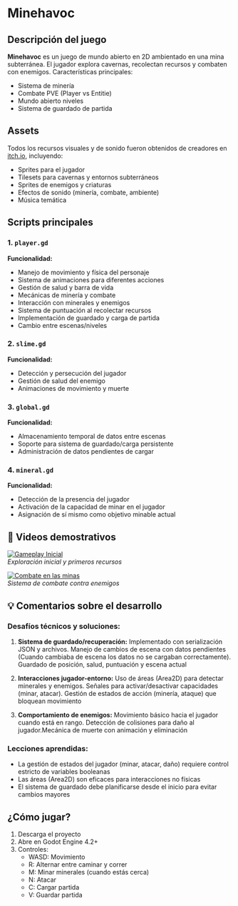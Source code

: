# Minehavoc

## Descripción del juego
**Minehavoc** es un juego de mundo abierto en 2D ambientado en una mina subterránea. El jugador explora cavernas, recolectan recursos y combaten con enemigos. 
Características principales:
- Sistema de minería
- Combate PVE (Player vs Entitie)
- Mundo abierto niveles
- Sistema de guardado de partida

## Assets
Todos los recursos visuales y de sonido fueron obtenidos de creadores en [itch.io](https://itch.io/), 
incluyendo:
- Sprites para el jugador
- Tilesets para cavernas y entornos subterráneos
- Sprites de enemigos y criaturas
- Efectos de sonido (minería, combate, ambiente)
- Música temática

## Scripts principales

### 1. `player.gd`
**Funcionalidad:**
- Manejo de movimiento y física del personaje
- Sistema de animaciones para diferentes acciones
- Gestión de salud y barra de vida
- Mecánicas de minería y combate
- Interacción con minerales y enemigos
- Sistema de puntuación al recolectar recursos
- Implementación de guardado y carga de partida
- Cambio entre escenas/niveles

### 2. `slime.gd`
**Funcionalidad:**
- Detección y persecución del jugador
- Gestión de salud del enemigo
- Animaciones de movimiento y muerte

### 3. `global.gd`
**Funcionalidad:**
- Almacenamiento temporal de datos entre escenas
- Soporte para sistema de guardado/carga persistente
- Administración de datos pendientes de cargar

### 4. `mineral.gd`
**Funcionalidad:**
- Detección de la presencia del jugador
- Activación de la capacidad de minar en el jugador
- Asignación de sí mismo como objetivo minable actual

## 🎥 Videos demostrativos

[![Gameplay Inicial](https://drive.google.com/file/d/1YarlR98hJK_6SLEvg1vygm3jKCcbl0tV/view?usp=sharing)](https://drive.google.com/file/d/1YarlR98hJK_6SLEvg1vygm3jKCcbl0tV/view?usp=sharing)  
*Exploración inicial y primeros recursos*

[![Combate en las minas](https://drive.google.com/file/d/1FRu_enEIYR24Z06iugBjFTdzMyq-e7zE/view?usp=sharing)](https://drive.google.com/file/d/1FRu_enEIYR24Z06iugBjFTdzMyq-e7zE/view?usp=sharing)  
*Sistema de combate contra enemigos*

## 💡 Comentarios sobre el desarrollo

### Desafíos técnicos y soluciones:
1. **Sistema de guardado/recuperación:**
Implementado con serialización JSON y archivos. Manejo de cambios de escena con datos pendientes (Cuando cambiaba de escena los datos no se cargaban correctamente). Guardado de posición, salud, puntuación y escena actual

2. **Interacciones jugador-entorno:**
Uso de áreas (Area2D) para detectar minerales y enemigos. Señales para activar/desactivar capacidades (minar, atacar). Gestión de estados de acción (minería, ataque) que bloquean movimiento

3. **Comportamiento de enemigos:**
Movimiento básico hacia el jugador cuando está en rango. Detección de colisiones para daño al jugador.Mecánica de muerte con animación y eliminación

### Lecciones aprendidas:
- La gestión de estados del jugador (minar, atacar, daño) requiere control estricto de variables booleanas
- Las áreas (Area2D) son eficaces para interacciones no físicas
- El sistema de guardado debe planificarse desde el inicio para evitar cambios mayores


## ¿Cómo jugar?
1. Descarga el proyecto
2. Abre en Godot Engine 4.2+
3. Controles:
   - WASD: Movimiento
   - R: Alternar entre caminar y correr
   - M: Minar minerales (cuando estás cerca)
   - N: Atacar
   - C: Cargar partida
   - V: Guardar partida
